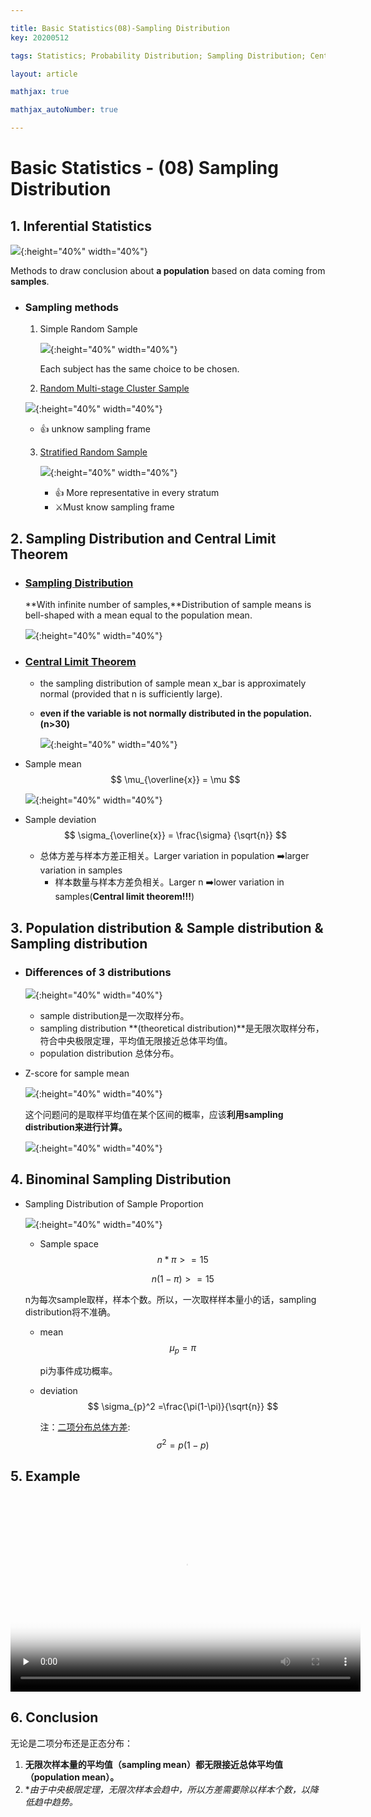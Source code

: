 ```yaml
---

title: Basic Statistics(08)-Sampling Distribution
key: 20200512

tags: Statistics; Probability Distribution; Sampling Distribution; Central Limit Theorem; Binominal Sampling Distribution;

layout: article

mathjax: true

mathjax_autoNumber: true

---
```


# Basic Statistics - (08) Sampling Distribution

<!--more-->

## 1. Inferential Statistics

![](https://suntarliarzn-1258316859.cos.ap-chongqing.myqcloud.com/social%20science/03%20Basic%20Statistics/week%205/01%20inferential%20statistics.jpg){:height="40%" width="40%"}

Methods to draw conclusion about **a population** based on data coming from **samples**.

- ### Sampling methods

  1. Simple Random Sample

     ![](https://suntarliarzn-1258316859.cos.ap-chongqing.myqcloud.com/social%20science/03%20Basic%20Statistics/week%205/02%20simple%20random%20sample.jpg){:height="40%" width="40%"}

     Each subject has the same choice to be chosen.

  2.  [Random Multi-stage Cluster Sample](https://suntarliarzn.github.io/2019/12/22/Social-Science-Quantitative-methods(05)-Sampling.html#multi-stage-cluster-sampling-%E5%A4%9A%E9%98%B6%E6%AE%B5%E6%95%B4%E4%BD%93%E6%8A%BD%E6%A0%B7)

     ![](https://suntarliarzn-1258316859.cos.ap-chongqing.myqcloud.com/social%20science/03%20Basic%20Statistics/week%205/03%20randm%20multi%20stage%20cluster.jpg){:height="40%" width="40%"}

     - :+1: unknow sampling frame

  3. [Stratified Random Sample](https://suntarliarzn.github.io/2019/12/22/Social-Science-Quantitative-methods(05)-Sampling.html#stratified-random-sampling-分层随机抽样slicing-切片)

     ![](https://suntarliarzn-1258316859.cos.ap-chongqing.myqcloud.com/social%20science/03%20Basic%20Statistics/week%205/04%20stratified%20sampling.jpg){:height="40%" width="40%"}

     - :+1: More representative in every stratum
     - :crossed_swords:Must know sampling frame 



## 2. Sampling Distribution and Central Limit Theorem

- ### [Sampling Distribution](https://suntarliarzn.github.io/2019/09/03/Khan-Academy-AP-Statistics-Basics-(1).html#14-sampling-distribution-of-the-sample-mean-样本均值的抽样分布)

  **With infinite number of samples,**Distribution of sample means is bell-shaped with a mean equal to the population mean.

  ![](https://suntarliarzn-1258316859.cos.ap-chongqing.myqcloud.com/social%20science/03%20Basic%20Statistics/week%205/05%20sampling%20distribution.jpg){:height="40%" width="40%"}

- ### [Central Limit Theorem](https://suntarliarzn.github.io/2019/09/03/Khan-Academy-AP-Statistics-Basics-(1).html#13-central-limit-theorem-中心极限定理)

  - the sampling distribution of sample mean x_bar is approximately normal (provided that n is sufficiently large).

  - **even if the variable is not normally distributed in the population.(n>30)**

    ![](https://suntarliarzn-1258316859.cos.ap-chongqing.myqcloud.com/social%20science/03%20Basic%20Statistics/week%205/06%20sample%20mean.jpg){:height="40%" width="40%"}

- Sample mean
  $$
  \mu_{\overline{x}} = \mu
  $$
  

  
  
  ![](https://suntarliarzn-1258316859.cos.ap-chongqing.myqcloud.com/social%20science/03%20Basic%20Statistics/week%205/07%20mean%20example.jpg){:height="40%" width="40%"}
  
- Sample deviation
  $$
  \sigma_{\overline{x}} =  \frac{\sigma} {\sqrt{n}}
  $$

  
  - 总体方差与样本方差正相关。Larger variation in population :arrow_right:larger variation in samples
    - 样本数量与样本方差负相关。Larger n :arrow_right:lower variation in samples(**Central limit theorem!!!**)

## 3. Population distribution & Sample distribution & Sampling distribution

- ### Differences of 3 distributions

  ![](https://suntarliarzn-1258316859.cos.ap-chongqing.myqcloud.com/social%20science/03%20Basic%20Statistics/week%205/08%203%20distributions.jpg){:height="40%" width="40%"}

  - sample distribution是一次取样分布。
  - sampling distribution **(theoretical distribution)**是无限次取样分布，符合中央极限定理，平均值无限接近总体平均值。
  - population distribution 总体分布。

- Z-score for sample mean

  ![](https://suntarliarzn-1258316859.cos.ap-chongqing.myqcloud.com/social%20science/03%20Basic%20Statistics/week%205/09%20sample%20mean.jpg){:height="40%" width="40%"}

  这个问题问的是取样平均值在某个区间的概率，应该**利用sampling distribution来进行计算。**

  ![](https://suntarliarzn-1258316859.cos.ap-chongqing.myqcloud.com/social%20science/03%20Basic%20Statistics/week%205/10%20sample%20and%20subjects.jpg){:height="40%" width="40%"}

## 4. Binominal Sampling Distribution

- Sampling Distribution of Sample Proportion

  ![](https://suntarliarzn-1258316859.cos.ap-chongqing.myqcloud.com/social%20science/03%20Basic%20Statistics/week%205/11%20sample%20proportion.jpg){:height="40%" width="40%"}

  - Sample space
    $$
    n * \pi >= 15
    $$
    
    $$
n(1-\pi) >= 15
    $$
    
    
    
    
  n为每次sample取样，样本个数。所以，一次取样样本量小的话，sampling distribution将不准确。
    
  - mean
    $$
    \mu_p =\pi
    $$
    
  
    pi为事件成功概率。
    
  - deviation
    $$
    \sigma_{p}^2 =\frac{\pi(1-\pi)}{\sqrt{n}}
    $$
    
    
    注：[二项分布总体方差](https://suntarliarzn.github.io/2019/09/03/Khan-Academy-AP-Statistics-Basics-(1).html#16-伯努利分布bernoulli-distribution):
    $$
    \sigma^2 = p(1-p)
    $$
    

## 5. Example

<video id="video" src="https://suntarliarzn-1258316859.cos.ap-chongqing.myqcloud.com/social%20science/03%20Basic%20Statistics/week%205/507%20Example.mp4"  controls="" preload="none" width="560" height="315"  poster="https://suntarliarzn-1258316859.cos.ap-chongqing.myqcloud.com/order%20low%20to%20high.jpg">
      </video>

## 6. Conclusion

无论是二项分布还是正态分布：

1. **无限次样本量的平均值（sampling mean）都无限接近总体平均值（population mean）。**
2. **由于中央极限定理，无限次样本会趋中，所以方差需要除以样本个数，以降低趋中趋势。*